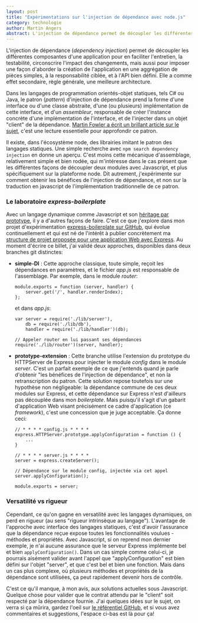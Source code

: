 ```yaml
---
layout: post
title: "Expérimentations sur l'injection de dépendance avec node.js"
category: technologie
author: Martin Angers
abstract: L'injection de dépendance permet de découpler les différentes composantes d'une application pour en faciliter l'entretien, la testabilité, circonscrire l'impact des changements, mais aussi pour imposer une façon d'aborder la création de l'application en une aggrégation de pièces simples, à la responsabilité ciblée, et à l'API bien défini.
---
```


L'injection de dépendance (*dependency injection*) permet de découpler les différentes composantes d'une application pour en faciliter l'entretien, la testabilité, circonscrire l'impact des changements, mais aussi pour imposer une façon d'aborder la création de l'application en une aggrégation de pièces simples, à la responsabilité ciblée, et à l'API bien défini. Elle a comme effet secondaire, règle générale, une meilleure architecture.

Dans les langages de programmation orientés-objet statiques, tels C# ou Java, le patron (*pattern*) d'injection de dépendance prend la forme d'une interface ou d'une classe abstraite, d'une (ou plusieurs) implémentation de cette interface, et d'un *assembleur*, responsable de créer l'instance concrète d'une implémentation de l'interface, et de l'injecter dans un objet "client" de la dépendance. [Martin Fowler a écrit un brillant article sur le sujet][fowler], c'est une lecture essentielle pour approfondir ce patron.

Il existe, dans l'écosystème node, des librairies imitant le patron des langages statiques. Une simple recherche avec `npm search dependency injection` en donne un aperçu. C'est moins cette mécanique d'assemblage, relativement simple et bien rodée, qui m'intéresse dans le cas présent que les différentes façons de découpler deux modules avec Javascript, et plus spécifiquement sur la plateforme node. Dit autrement, j'expérimente sur comment obtenir les bénéfices de l'injection de dépendance, et non sur la traduction en javascript de l'implémentation traditionnelle de ce patron.

### Le laboratoire *express-boilerplate*

Avec un langage dynamique comme Javascript et son [héritage par prototype][proto], il y a d'autres façons de faire. C'est ce que j'explore dans mon projet d'expérimentation [express-boilerplate sur GitHub][eb], qui évolue continuellement et qui est né de l'intérêt à publier concrètement ma [structure de projet proposée pour une application Web avec Express][struct]. Au moment d'écrire ce billet, j'ai validé deux approches, disponibles dans deux branches git distinctes:

*	**simple-DI** : Cette approche classique, toute simple, reçoit les dépendances en paramètres, et le fichier *app.js* est responsable de l'assemblage. Par exemple, dans le module *router*:
	
		module.exports = function (server, handler) {
			server.get('/', handler.renderIndex);
		};

	et dans *app.js*:

		var server = require('./lib/server'),
			db = require('./lib/db'),
			handler = require('./lib/handler')(db);

		// Appeler router en lui passant ses dépendances
		require('./lib/router')(server, handler);


*	**prototype-extension** : Cette branche utilise l'extension du prototype du HTTPServer de Express pour injecter le module *config* dans le module *server*. C'est un parfait exemple de ce que j'entends quand je parle d'obtenir "les bénéfices de l'injection de dépendance", et non la retranscription du patron. Cette solution repose toutefois sur une hypothèse non négligeable: la dépendance commune de ces deux modules sur Express, et cette dépendance sur Express  n'est d'ailleurs pas découplée dans mon *boilerplate*. Mais puisqu'il s'agit d'un gabarit d'application Web visant précisément ce cadre d'application (ce *framework*), c'est une concession que je juge acceptable. Ça donne ceci:

		// * * * * config.js * * * *
		express.HTTPServer.prototype.applyConfiguration = function () {
			...
		}

		// * * * * server.js * * * *
		server = express.createServer();

		// Dépendance sur le module config, injectée via cet appel
		server.applyConfiguration();

		module.exports = server;

### Versatilité vs rigueur

Cependant, ce qu'on gagne en versatilité avec les langages dynamiques, on perd en rigueur (au sens "rigueur intrinsèque au langage"). L'avantage de l'approche avec interface des langages statiques, c'est d'avoir l'assurance que la dépendance reçue expose toutes les fonctionnalités voulues - méthodes et propriétés. Avec Javascript, si on reprend mon dernier exemple, je n'ai aucune assurance que le serveur Express implémente bel et bien `applyConfiguration()`. Dans un cas simple comme celui-ci, je pourrais aisément valider avant l'appel que "applyConfiguration" est bien défini sur l'objet "server", et que c'est bel et bien une fonction. Mais dans un cas plus complexe, où plusieurs méthodes et propriétés de la dépendance sont utilisées, ça peut rapidement devenir hors de contrôle.

C'est ce qu'il manque, à mon avis, aux solutions actuelles sous Javascript. Quelque chose pour valider que le contrat attendu par le "client" soit respecté par la dépendance fournie. J'ai quelques idées sur le sujet, on verra si ça mûrira, gardez l'oeil sur [le référentiel GitHub][eb], et si vous avez commentaires et suggestions, l'espace ci-bas est là pour ça!

[fowler]: http://martinfowler.com/articles/injection.html
[proto]: http://fr.wikipedia.org/wiki/Programmation_orient%C3%A9e_prototype
[eb]: https://github.com/PuerkitoBio/express-boilerplate
[spring]: http://www.springsource.org/
[struct]: http://hypermegatop.calepin.co/structurer-une-application-web-avec-express-et-nodejs.html

